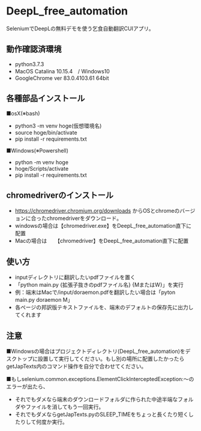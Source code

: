 # DeepL_free_automation
SeleniumでDeepLの無料デモを使う乞食自動翻訳CUIアプリ。

## 動作確認済環境
- python3.7.3
- MacOS Catalina 10.15.4　/ Windows10
- GoogleChrome ver 83.0.4103.61 64bit

## 各種部品インストール
■osX(※bash)
- python3 -m venv hoge(仮想環境名)
- source hoge/bin/activate
- pip install -r requirements.txt

■Windows(※Powershell)
- python -m venv hoge
- hoge/Scripts/activate
- pip install -r requirements.txt

## chromedriverのインストール
- https://chromedriver.chromium.org/downloads からOSとchromeのバージョンに合ったchromedriverをダウンロード。
- windowsの場合は【chromedriver.exe】をDeepL_free_automation直下に配置
- Macの場合は　　【chromedriver】をDeepL_free_automation直下に配置

## 使い方
- inputディレクトリに翻訳したいpdfファイルを置く
- 「python main.py {拡張子抜きのpdfファイル名} {MまたはW}」を実行
- 例：端末はMacで/input/doraemon.pdfを翻訳したい場合は「pyton main.py doraemon M」
- 各ページの邦訳版テキストファイルを、端末のデフォルトの保存先に出力してくれます

## 注意
■Windowsの場合はプロジェクトディレクトリ(DeepL_free_automation)をデスクトップに設置して実行してください。もし別の場所に配置したかったらgetJapTexts内のコマンド操作を自分で合わせてください。
 
■もしselenium.common.exceptions.ElementClickInterceptedException:〜のエラーが出たら、
- それでもダメなら端末のダウンロードフォルダに作られた中途半端なフォルダやファイルを消してもう一回実行。
- それでもダメならgetJapTexts.pyのSLEEP_TIMEをちょっと長くたり短くしたりして何度か実行。
